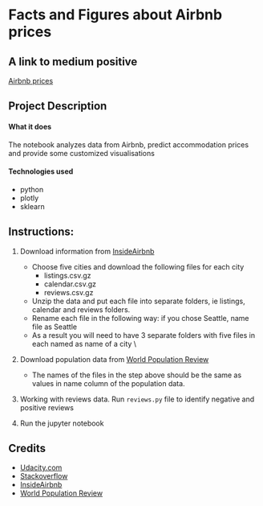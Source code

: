 # Facts and Figures about Airbnb prices

## A link to medium positive
[Airbnb prices](https://medium.com/@averinjr/facts-and-figures-about-airbnb-prices-from-coast-to-coast-83e802a09883)

## Project Description

#### What it does

The notebook analyzes data from Airbnb, predict accommodation prices and provide some customized visualisations
#### Technologies used
- python  
- plotly
- sklearn

## Instructions:

1. Download information from [InsideAirbnb](http://insideairbnb.com/get-the-data)  
    - Choose five cities and download the following files for each city  
        - listings.csv.gz
        - calendar.csv.gz
        - reviews.csv.gz
    - Unzip the data and put each file into separate folders, ie listings, calendar and reviews folders.
    - Rename each file in the following way: if you chose Seattle, name file as Seattle
    - As a result you will need to have 3 separate folders with five files in each named as name of a city
\


2. Download population data from [World Population Review](https://worldpopulationreview.com/us-cities)
    - The names of the files in the step above should be the same as values in name column of the population data.  


3. Working with reviews data. Run `reviews.py` file to identify negative and positive reviews  

4. Run the jupyter notebook

## Credits

- [Udacity.com](https://www.udacity.com)
- [Stackoverflow](https://stackoverflow.com)
- [InsideAirbnb](http://insideairbnb.com/get-the-data)
- [World Population Review](https://worldpopulationreview.com/us-cities)
